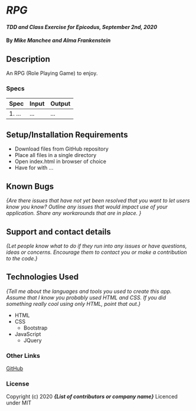 # _RPG_

#### _TDD and Class Exercise for Epicodus, September 2nd, 2020_

#### By _**Mike Manchee and Alma Frankenstein**_

## Description

An RPG (Role Playing Game) to enjoy. 

### Specs
| Spec | Input | Output |
| :-------------     | :------------- | :------------- |
|  1. ... | ... | ... |

## Setup/Installation Requirements

* Download files from GitHub repository
* Place all files in a single directory 
* Open index.html in browser of choice
* Have for with ...

## Known Bugs

_{Are there issues that have not yet been resolved that you want to let users know you know?  Outline any issues that would impact use of your application.  Share any workarounds that are in place. }_

## Support and contact details

_{Let people know what to do if they run into any issues or have questions, ideas or concerns.  Encourage them to contact you or make a contribution to the code.}_

## Technologies Used

_{Tell me about the languages and tools you used to create this app. Assume that I know you probably used HTML and CSS. If you did something really cool using only HTML, point that out.}_
* HTML
* CSS
  * Bootstrap
* JavaScript
  * JQuery

### Other Links
[GitHub](https://github.com/mmanchee)

### License

Copyright (c) 2020 **_{List of contributors or company name}_**
Licenced under MIT